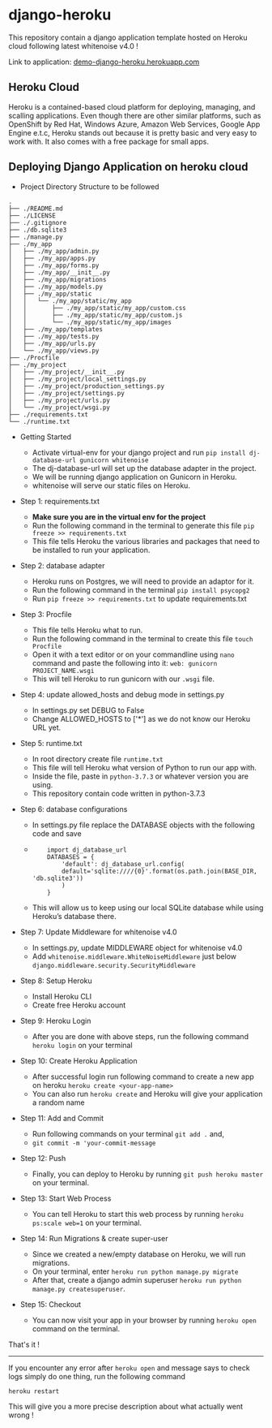 # django-heroku
This repository contain a django application template hosted on Heroku cloud following latest whitenoise v4.0 !

Link to application: [demo-django-heroku.herokuapp.com](https://demo-django-heroku.herokuapp.com/)

## Heroku Cloud

Heroku is a contained-based cloud platform for deploying, managing, and scalling applications. Even though there are other similar platforms, such as OpenShift by Red Hat, Windows Azure, Amazon Web Services, Google App Engine e.t.c, Heroku stands out because it is pretty basic and very easy to work with. It also comes with a free package for small apps.

## Deploying Django Application on heroku cloud

- Project Directory Structure to be followed
```
.
├── ./README.md
├── ./LICENSE
├── ./.gitignore
├── ./db.sqlite3
├── ./manage.py
├── ./my_app
│   ├── ./my_app/admin.py
│   ├── ./my_app/apps.py
│   ├── ./my_app/forms.py
│   ├── ./my_app/__init__.py
│   ├── ./my_app/migrations
│   ├── ./my_app/models.py
│   ├── ./my_app/static
│   │   └── ./my_app/static/my_app
│   │       ├── ./my_app/static/my_app/custom.css
│   │       ├── ./my_app/static/my_app/custom.js
│   │       └── ./my_app/static/my_app/images
│   ├── ./my_app/templates
│   ├── ./my_app/tests.py
│   ├── ./my_app/urls.py
│   └── ./my_app/views.py
├── ./Procfile
├── ./my_project
│   ├── ./my_project/__init__.py
│   ├── ./my_project/local_settings.py
│   ├── ./my_project/production_settings.py
│   ├── ./my_project/settings.py
│   ├── ./my_project/urls.py
│   └── ./my_project/wsgi.py
├── ./requirements.txt
└── ./runtime.txt
```

- Getting Started
  - Activate virtual-env for your django project and run ```pip install dj-database-url gunicorn whitenoise```
  - The dj-database-url will set up the database adapter in the project.
  - We will be running django application on Gunicorn in Heroku.
  - whitenoise will serve our static files on Heroku.

- Step 1: requirements.txt
  - **Make sure you are in the virtual env for the project**
  - Run the following command in the terminal to generate this file ```pip freeze >> requirements.txt```
  - This file tells Heroku the various libraries and packages that need to be installed to run your application.
  
- Step 2: database adapter
  - Heroku runs on Postgres, we will need to provide an adaptor for it.
  - Run the following command in the terminal ```pip install psycopg2```
  - Run ```pip freeze >> requirements.txt``` to update requirements.txt

- Step 3: Procfile
  - This file tells Heroku what to run.
  - Run the following command in the terminal to create this file ```touch Procfile```
  - Open it with a text editor or on your commandline using ```nano``` command and paste the following into it: ```web: gunicorn PROJECT_NAME.wsgi```
  - This will tell Heroku to run gunicorn with our ```.wsgi``` file.

- Step 4: update allowed_hosts and debug mode in settings.py
  - In settings.py set DEBUG to False
  - Change ALLOWED_HOSTS to ['*'] as we do not know our Heroku URL yet.

- Step 5: runtime.txt
  - In root directory create file ```runtime.txt```
  - This file will tell Heroku what version of Python to run our app with.
  - Inside the file, paste in ```python-3.7.3``` or whatever version you are using.
  - This repository contain code written in python-3.7.3

- Step 6: database configurations
  - In settings.py file replace the DATABASE objects with the following code and save
  - ``` 
        import dj_database_url
        DATABASES = {
            'default': dj_database_url.config(
            default='sqlite:////{0}'.format(os.path.join(BASE_DIR, 'db.sqlite3'))
            )
        }
    ```
  - This will allow us to keep using our local SQLite database while using Heroku’s database there.

- Step 7: Update Middleware for whitenoise v4.0
  - In settings.py, update MIDDLEWARE object for whitenoise v4.0
  - Add ```whitenoise.middleware.WhiteNoiseMiddleware``` just below ```django.middleware.security.SecurityMiddleware```

- Step 8: Setup Heroku
  - Install Heroku CLI
  - Create free Heroku account

- Step 9: Heroku Login
  - After you are done with above steps, run the following command ```heroku login``` on your terminal

- Step 10: Create Heroku Application
  - After successful login run following command to create a new app on heroku ```heroku create <your-app-name>```
  - You can also run ```heroku create``` and Heroku will give your application a random name

- Step 11: Add and Commit
  - Run following commands on your terminal ```git add .``` and,
  - ```git commit -m 'your-commit-message```

- Step 12: Push
  - Finally, you can deploy to Heroku by running ```git push heroku master``` on your terminal.

- Step 13: Start Web Process
  - You can tell Heroku to start this web process by running ```heroku ps:scale web=1``` on your terminal.

- Step 14: Run Migrations & create super-user
  - Since we created a new/empty database on Heroku, we will run migrations.
  - On your terminal, enter ```heroku run python manage.py migrate``` 
  - After that, create a django admin superuser ```heroku run python manage.py createsuperuser```.

- Step 15: Checkout
  - You can now visit your app in your browser by running ```heroku open``` command on the terminal.

That's it !

---

If you encounter any error after ```heroku open``` and message says to check logs simply do one thing, run the following command

```
heroku restart
```
This will give you a more precise description about what actually went wrong !
